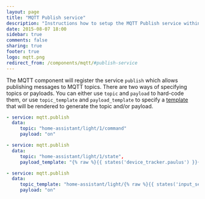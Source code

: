 ```yaml
---
layout: page
title: "MQTT Publish service"
description: "Instructions how to setup the MQTT Publish service within Home Assistant."
date: 2015-08-07 18:00
sidebar: true
comments: false
sharing: true
footer: true
logo: mqtt.png
redirect_from: /components/mqtt/#publish-service
---
```


The MQTT component will register the service `publish` which allows publishing messages to MQTT topics. There are two ways of specifying topics or payloads. You can either use `topic` and `payload` to hard-code them, or use ``topic_template`` and ``payload_template`` to specify a [template](/topics/templating/) that will be rendered to generate the topic and/or payload.

```yaml
- service: mqtt.publish
  data:
     topic: "home-assistant/light/1/command"
     payload: "on"
```

```yaml
- service: mqtt.publish
  data:
     topic: "home-assistant/light/1/state",
     payload_template: "{% raw %}{{ states('device_tracker.paulus') }}{% endraw %}"
```

```yaml
- service: mqtt.publish
  data:
     topic_template: "home-assistant/light/{% raw %}{{ states('input_select.light_source.state') }}{% endraw }/state",
     payload: "on"
```

